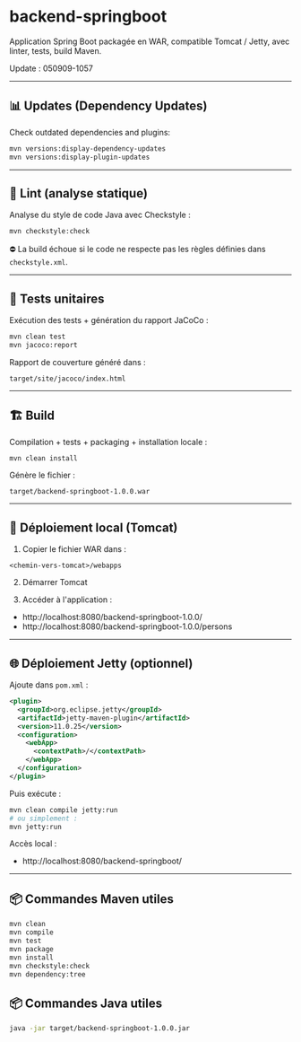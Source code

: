 # backend-springboot

Application Spring Boot packagée en WAR, compatible Tomcat / Jetty, avec linter, tests, build Maven.

Update : 050909-1057

---

## 📊 Updates (Dependency Updates)

Check outdated dependencies and plugins:

```bash
mvn versions:display-dependency-updates
mvn versions:display-plugin-updates
```

---

## 🔧 Lint (analyse statique)

Analyse du style de code Java avec Checkstyle :

```bash
mvn checkstyle:check
```

⛔️ La build échoue si le code ne respecte pas les règles définies dans `checkstyle.xml`.

---

## 🧪 Tests unitaires

Exécution des tests + génération du rapport JaCoCo :

```bash
mvn clean test
mvn jacoco:report
```

Rapport de couverture généré dans :

```
target/site/jacoco/index.html
```

---

## 🏗️ Build

Compilation + tests + packaging + installation locale :

```bash
mvn clean install
```

Génère le fichier :

```
target/backend-springboot-1.0.0.war
```

---

## 🚀 Déploiement local (Tomcat)

1. Copier le fichier WAR dans :

```
<chemin-vers-tomcat>/webapps
```

2. Démarrer Tomcat

3. Accéder à l'application :

- http://localhost:8080/backend-springboot-1.0.0/
- http://localhost:8080/backend-springboot-1.0.0/persons

---

## 🌐 Déploiement Jetty (optionnel)

Ajoute dans `pom.xml` :

```xml
<plugin>
  <groupId>org.eclipse.jetty</groupId>
  <artifactId>jetty-maven-plugin</artifactId>
  <version>11.0.25</version>
  <configuration>
    <webApp>
      <contextPath>/</contextPath>
    </webApp>
  </configuration>
</plugin>
```

Puis exécute :

```bash
mvn clean compile jetty:run
# ou simplement :
mvn jetty:run
```

Accès local :
- http://localhost:8080/backend-springboot/

---

## 📦 Commandes Maven utiles

```bash
mvn clean
mvn compile
mvn test
mvn package
mvn install
mvn checkstyle:check
mvn dependency:tree
```

## 📦 Commandes Java utiles

```bash
java -jar target/backend-springboot-1.0.0.jar
```





